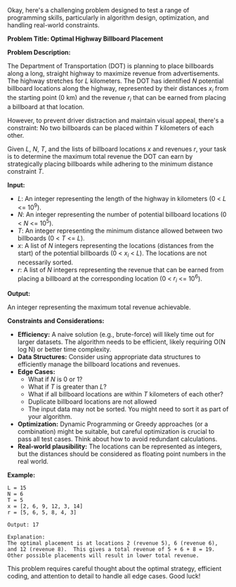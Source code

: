 Okay, here's a challenging problem designed to test a range of programming skills, particularly in algorithm design, optimization, and handling real-world constraints.

**Problem Title: Optimal Highway Billboard Placement**

**Problem Description:**

The Department of Transportation (DOT) is planning to place billboards along a long, straight highway to maximize revenue from advertisements. The highway stretches for *L* kilometers. The DOT has identified *N* potential billboard locations along the highway, represented by their distances *x<sub>i</sub>* from the starting point (0 km) and the revenue *r<sub>i</sub>* that can be earned from placing a billboard at that location.

However, to prevent driver distraction and maintain visual appeal, there's a constraint:  No two billboards can be placed within *T* kilometers of each other.

Given *L*, *N*, *T*, and the lists of billboard locations *x* and revenues *r*, your task is to determine the maximum total revenue the DOT can earn by strategically placing billboards while adhering to the minimum distance constraint *T*.

**Input:**

*   *L*: An integer representing the length of the highway in kilometers (0 < *L* <= 10<sup>9</sup>).
*   *N*: An integer representing the number of potential billboard locations (0 < *N* <= 10<sup>5</sup>).
*   *T*: An integer representing the minimum distance allowed between two billboards (0 < *T* <= *L*).
*   *x*: A list of *N* integers representing the locations (distances from the start) of the potential billboards (0 < *x<sub>i</sub>* < *L*). The locations are not necessarily sorted.
*   *r*: A list of *N* integers representing the revenue that can be earned from placing a billboard at the corresponding location (0 < *r<sub>i</sub>* <= 10<sup>6</sup>).

**Output:**

An integer representing the maximum total revenue achievable.

**Constraints and Considerations:**

*   **Efficiency:**  A naive solution (e.g., brute-force) will likely time out for larger datasets.  The algorithm needs to be efficient, likely requiring O(N log N) or better time complexity.
*   **Data Structures:**  Consider using appropriate data structures to efficiently manage the billboard locations and revenues.
*   **Edge Cases:**
    *   What if *N* is 0 or 1?
    *   What if *T* is greater than *L*?
    *   What if all billboard locations are within *T* kilometers of each other?
    *   Duplicate billboard locations are not allowed
    *   The input data may not be sorted. You might need to sort it as part of your algorithm.
*   **Optimization:**  Dynamic Programming or Greedy approaches (or a combination) might be suitable, but careful optimization is crucial to pass all test cases. Think about how to avoid redundant calculations.
*   **Real-world plausibility:** The locations can be represented as integers, but the distances should be considered as floating point numbers in the real world.

**Example:**

```
L = 15
N = 6
T = 5
x = [2, 6, 9, 12, 3, 14]
r = [5, 6, 5, 8, 4, 3]

Output: 17

Explanation:
The optimal placement is at locations 2 (revenue 5), 6 (revenue 6), and 12 (revenue 8).  This gives a total revenue of 5 + 6 + 8 = 19.
Other possible placements will result in lower total revenue.
```

This problem requires careful thought about the optimal strategy, efficient coding, and attention to detail to handle all edge cases. Good luck!
